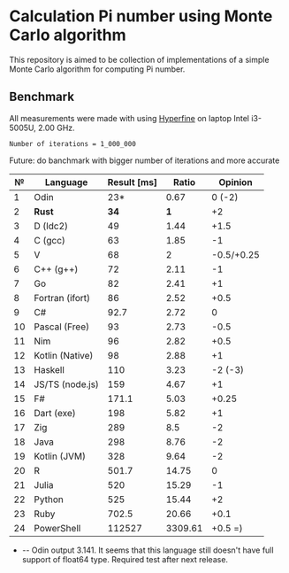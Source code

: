 # Calculation Pi number using Monte Carlo algorithm

This repository is aimed to be collection of implementations of a simple Monte Carlo algorithm for computing Pi number. 


## Benchmark
All measurements were made with using [Hyperfine](https://github.com/sharkdp/hyperfine) on laptop Intel i3-5005U, 2.00 GHz.

```
Number of iterations = 1_000_000
```
Future: do banchmark with bigger number of iterations and more accurate

| №	| Language    	| Result [ms] 	| Ratio 	| Opinion	|
|---| ------------- | ------------- | ---------	| ---------	|
|1	| Odin			| 23*			| 0.67		| 0 (-2)	|
|2	| **Rust**      | **34**        | **1**	    | +2 		|
|3  | D (ldc2)		| 49 			| 1.44		| +1.5 		|
|4  | C (gcc)		| 63 			| 1.85		| -1 		|
|5	| V 			| 68			| 2			|-0.5/+0.25 |
|6	| C++ (g++)		| 72 			| 2.11		| -1		|
|7	| Go 			| 82			| 2.41		| +1 	 	|
|8	|Fortran (ifort)| 86			| 2.52		| +0.5 		|
|9	| C# 			| 92.7			| 2.72		| 0 		|
|10	| Pascal (Free)	| 93			| 2.73		| -0.5 		|
|11	| Nim 			| 96 			| 2.82		| +0.5 		|
|12	|Kotlin (Native)| 98			| 2.88		| +1 		|
|13 | Haskell		| 110			| 3.23		| -2 (-3)	|
|14	|JS/TS (node.js)| 159			| 4.67		| +1 		|
|15	| F# 			| 171.1 		| 5.03		| +0.25 	|
|16	| Dart (exe)	| 198			| 5.82		| +1 		|
|17	| Zig 			| 289 			| 8.5		| -2		|
|18	| Java			| 298			| 8.76		| -2		|
|19	| Kotlin (JVM)	| 328			| 9.64		| -2		|
|20 | R 			| 501.7 		| 14.75		| 0 		|
|21	| Julia 		| 520 			| 15.29		| -1		|
|22	| Python 		| 525 			| 15.44		| +2 		|
|23 | Ruby 			| 702.5 		| 20.66		| +0.1 		|
|24	| PowerShell	| 112527		| 3309.61	| +0.5 =)	|

* -- Odin output 3.141. It seems that this language still doesn't have full support of float64 type. Required test after next release.
